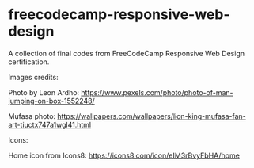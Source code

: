# freecodecamp-responsive-web-design
A collection of final codes from FreeCodeCamp Responsive Web Design certification.

Images credits:

Photo by Leon Ardho: https://www.pexels.com/photo/photo-of-man-jumping-on-box-1552248/

Mufasa photo: https://wallpapers.com/wallpapers/lion-king-mufasa-fan-art-tiuctx747a1wgl41.html

Icons:

Home icon from Icons8: https://icons8.com/icon/eIM3rBvyFbHA/home



